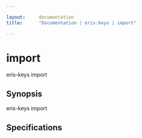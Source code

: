 ```yaml
---

layout:     documentation
title:      "Documentation | eris:keys | import"

---
```


# import

eris-keys import <priv key>

## Synopsis

eris-keys import <priv key>


## Specifications


